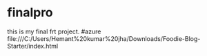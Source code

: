 # finalpro
this is my final frt project.
#azure
file:///C:/Users/Hemant%20kumar%20jha/Downloads/Foodie-Blog-Starter/index.html

